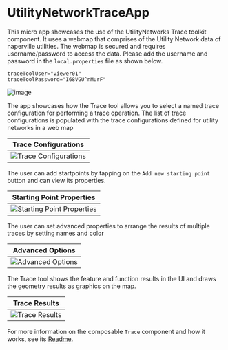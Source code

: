 # UtilityNetworkTraceApp

This micro app showcases the use of the UtilityNetworks Trace toolkit component. It uses a webmap that comprises of the Utility Network data of naperville utilities.
The webmap is secured and requires username/password to access the data. Please add the username and password in the `local.properties` file as shown below.

```properties
traceToolUser="viewer01"
traceToolPassword="I68VGU^nMurF"
```

![image](screenshots/trace.png)

The app showcases how the Trace tool allows you to select a named trace configuration for performing a trace operation. The list of trace configurations is populated with the trace configurations defined for utility networks in a web map

|Trace Configurations|
|:--:|
|![Trace Configurations](screenshots/traceconfigs.png)|

The user can add startpoints by tapping on the `Add new starting point` button and can view its properties. 

|Starting Point Properties|
|:--:|
|![Starting Point Properties](screenshots/startingpointproperties.png)|

The user can set advanced properties to arrange the results of multiple traces by setting names and color

|Advanced Options|
|:--:|
|![Advanced Options](screenshots/advancedoptions.png)|

The Trace tool shows the feature and function results in the UI and draws the geometry results as graphics on the map.

|Trace Results|
|:--:|
|![Trace Results](screenshots/traceresults.png)|


For more information on the composable `Trace` component and how it works, see its [Readme](../../toolkit/utilitynetworks/README.md).
